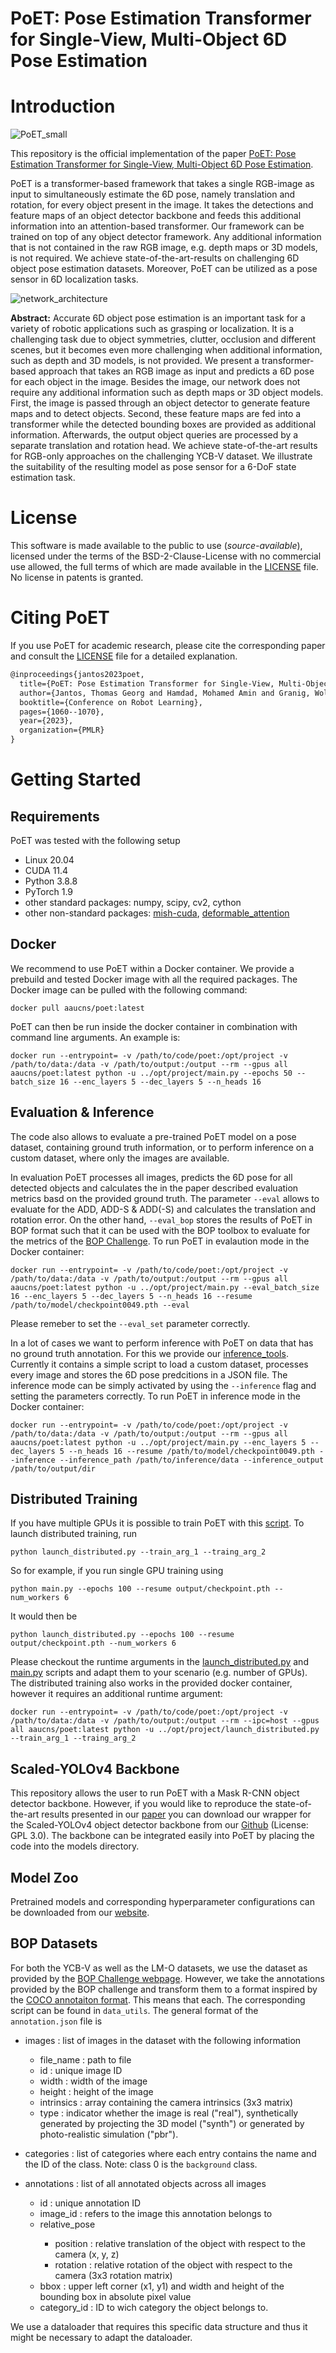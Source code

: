 # PoET: Pose Estimation Transformer for Single-View, Multi-Object 6D Pose Estimation

# Introduction

![PoET_small](./figures/PoET_scaled.svg)

This repository is the official implementation of the paper [PoET: Pose Estimation Transformer for Single-View, Multi-Object 6D Pose Estimation](https://www.aau.at/wp-content/uploads/2022/09/jantos_poet.pdf).

PoET is a transformer-based framework that takes a single RGB-image as input to simultaneously estimate the 6D pose, namely translation and rotation, for every object present in the image. It takes the detections and feature maps of an object detector backbone and feeds this additional information into an attention-based transformer. Our framework can be trained on top of any object detector framework. Any additional information that is not contained in the raw RGB image, e.g. depth maps or 3D models, is not required. We achieve state-of-the-art-results on challenging 6D object pose estimation datasets. Moreover, PoET can be utilized as a pose sensor in 6D localization tasks.

![network_architecture](./figures/network_architecture.png)

**Abstract:** Accurate 6D object pose estimation is an important task for a variety of robotic applications such as grasping or localization. It is a challenging task due to object symmetries, clutter, occlusion and different scenes, but it becomes even more challenging when additional information, such as depth and 3D models, is not provided. We present a transformer-based approach that takes an RGB image as input and predicts a 6D pose for each object in the image. Besides the image, our network does not require any additional information such as depth maps or 3D object models. First, the image is passed through an object detector to generate feature maps and to detect objects. Second, these feature maps are fed into a transformer while the detected bounding boxes are provided as additional information. Afterwards, the output object queries are processed by a separate translation and rotation head. We achieve state-of-the-art results for RGB-only approaches on the challenging YCB-V dataset. We illustrate the suitability of the resulting model as pose sensor for a 6-DoF state estimation task.

# License
This software is made available to the public to use (_source-available_), licensed under the terms of the BSD-2-Clause-License with no commercial use allowed, the full terms of which are made available in the [LICENSE](./LICENSE) file. No license in patents is granted.

# Citing PoET

If you use PoET for academic research, please cite the corresponding paper and consult the [LICENSE](./LICENSE) file for a detailed explanation.

```latex
@inproceedings{jantos2023poet,
  title={PoET: Pose Estimation Transformer for Single-View, Multi-Object 6D Pose Estimation},
  author={Jantos, Thomas Georg and Hamdad, Mohamed Amin and Granig, Wolfgang and Weiss, Stephan and Steinbrener, Jan},
  booktitle={Conference on Robot Learning},
  pages={1060--1070},
  year={2023},
  organization={PMLR}
}
```

# Getting Started

## Requirements

PoET was tested with the following setup

* Linux 20.04
* CUDA 11.4
* Python 3.8.8
* PyTorch 1.9
* other standard packages: numpy, scipy, cv2, cython
* other non-standard packages: [mish-cuda](https://github.com/JunnYu/mish-cuda), [deformable_attention](https://github.com/fundamentalvision/Deformable-DETR/tree/main/models/ops)

## Docker 

We recommend to use PoET within a Docker container. We provide a prebuild and tested Docker image with all the required packages. The Docker image can be pulled with the following command:

```ssh
docker pull aaucns/poet:latest
```

PoET can then be run inside the docker container in combination with command line arguments. An example is:

```ssh
docker run --entrypoint= -v /path/to/code/poet:/opt/project -v /path/to/data:/data -v /path/to/output:/output --rm --gpus all aaucns/poet:latest python -u ../opt/project/main.py --epochs 50 --batch_size 16 --enc_layers 5 --dec_layers 5 --n_heads 16
```

## Evaluation & Inference
The code also allows to evaluate a pre-trained PoET model on a pose dataset, containing ground truth information, or to perform inference on a custom dataset, where only the images are available.

In evaluation PoET processes all images, predicts the 6D pose for all detected objects and calculates the in the paper described evaluation metrics basd on the provided ground truth. The parameter ```--eval``` allows to evaluate for the ADD, ADD-S & ADD(-S) and calculates the translation and rotation error.  On the other hand, ```--eval_bop``` stores the results of PoET in BOP format such that it can be used with the BOP toolbox to evaluate for the metrics of the [BOP Challenge](https://bop.felk.cvut.cz/home). To run PoET in evalaution mode in the Docker container:

```ssh
docker run --entrypoint= -v /path/to/code/poet:/opt/project -v /path/to/data:/data -v /path/to/output:/output --rm --gpus all aaucns/poet:latest python -u ../opt/project/main.py --eval_batch_size 16 --enc_layers 5 --dec_layers 5 --n_heads 16 --resume /path/to/model/checkpoint0049.pth --eval
```
Please remeber to set the ```--eval_set``` parameter correctly.

In a lot of cases we want to perform inference with PoET on data that has no ground truth annotation. For this we provide our [inference_tools](./inference_tools). Currently it contains a simple script to load a custom dataset, processes every image and stores the 6D pose predcitions in a JSON file. The inference mode can be simply activated by using the ```--inference``` flag and setting the parameters correctly. To run PoET in inference mode in the Docker container:

```ssh
docker run --entrypoint= -v /path/to/code/poet:/opt/project -v /path/to/data:/data -v /path/to/output:/output --rm --gpus all aaucns/poet:latest python -u ../opt/project/main.py --enc_layers 5 --dec_layers 5 --n_heads 16 --resume /path/to/model/checkpoint0049.pth --inference --inference_path /path/to/inference/data --inference_output /path/to/output/dir
```

## Distributed Training
If you have multiple GPUs it is possible to train PoET with this [script](./launch_distributed.py). To launch distributed training, run

```ssh
python launch_distributed.py --train_arg_1 --traing_arg_2
```

So for example, if you run single GPU training using 

```ssh
python main.py --epochs 100 --resume output/checkpoint.pth --num_workers 6
```

It would then be

```ssh
python launch_distributed.py --epochs 100 --resume output/checkpoint.pth --num_workers 6
```

Please checkout the runtime arguments in the [launch_distributed.py](./launch_distributed.py) and [main.py](./main.py) scripts and adapt them to your scenario (e.g. number of GPUs). The distributed training also works in the provided docker container, however it requires an additional runtime argument:

```ssh
docker run --entrypoint= -v /path/to/code/poet:/opt/project -v /path/to/data:/data -v /path/to/output:/output --rm --ipc=host --gpus all aaucns/poet:latest python -u ../opt/project/launch_distributed.py --train_arg_1 --traing_arg_2
```

## Scaled-YOLOv4 Backbone

This repository allows the user to run PoET with a Mask R-CNN object detector backbone. However, if you would like to reproduce the state-of-the-art results presented in our [paper](https://www.aau.at/wp-content/uploads/2022/09/jantos_poet.pdf) you can download our wrapper for the Scaled-YOLOv4 object detector backbone from our [Github](https://github.com/aau-cns/yolov4) (License: GPL 3.0). The backbone can be integrated easily into PoET by placing the code into the models directory.

## Model Zoo

Pretrained models and corresponding hyperparameter configurations can be downloaded from our [website](https://www.aau.at/en/smart-systems-technologies/control-of-networked-systems/datasets/poet-pose-estimation-transformer-for-single-view-multi-object-6d-pose-estimation/).

## BOP Datasets

For both the YCB-V as well as the LM-O datasets, we use the dataset as provided by the [BOP Challenge webpage](https://bop.felk.cvut.cz/home). However, we take the annotations provided by the BOP challenge and transform them to a format inspired by the [COCO annotaiton format](https://cocodataset.org/#home). This means that each. The corresponding script can be found in `data_utils`. The general format of the `annotation.json` file is
* images <dict>: list of images in the dataset with the following information 
	*  file_name <str>: path to file
	*  id <int>: unique image ID
	*  width <int>: width of the image
	*  height <int>: height of the image
	*  intrinsics <array>: array containing the camera intrinsics (3x3 matrix)
	*  type <str>: indicator whether the image is real ("real"), synthetically generated by projecting the 3D model ("synth") or generated by photo-realistic simulation ("pbr").

* categories <dict>: list of categories where each entry contains the name and the ID of the class. Note: class 0 is the `background` class.
* annotations <dict>: list of all annotated objects across all images
	*  id <int>: unique annotation ID
	*  image_id <int>: refers to the image this annotation belongs to
	*  relative_pose <dict>
		* position  <list>: relative translation of the object with respect to the camera (x, y, z)
		* rotation <list>: relative rotation of the object with respect to the camera (3x3 rotation matrix)
	* bbox <list>: upper left corner (x1, y1) and width and height of the bounding box in absolute pixel value
	* category_id <int>: ID to wich category the object belongs to.

We use a dataloader that requires this specific data structure and thus it might be necessary to adapt the dataloader.

